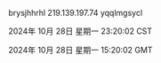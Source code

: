 brysjhhrhl 219.139.197.74 yqqlmgsycl

2024年 10月 28日 星期一 23:20:02 CST

2024年 10月 28日 星期一 15:20:02 GMT
